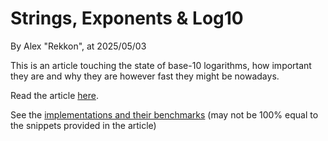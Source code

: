 # Strings, Exponents & Log10

By Alex "Rekkon", at 2025/05/03

This is an article touching the state of base-10 logarithms, how important they are and why they are however fast they might be nowadays.

Read the article [here](docs/Strings,%20Exponents%20&%20Log10.md).

See the [implementations and their benchmarks](src/) (may not be 100% equal to the snippets provided in the article)

